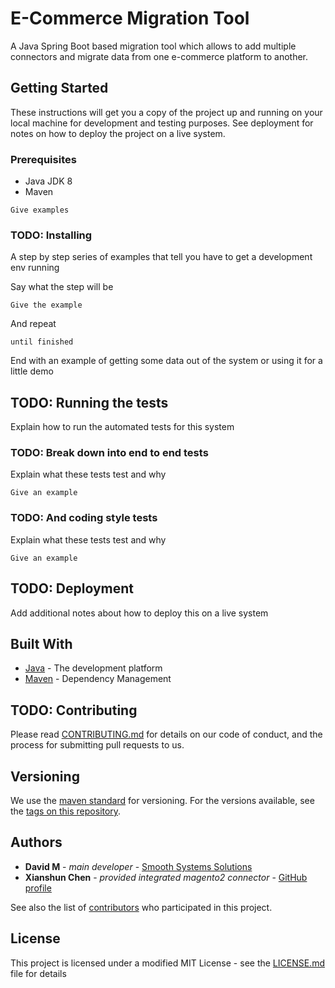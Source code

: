 # E-Commerce Migration Tool

A Java Spring Boot based migration tool which allows to add multiple connectors and migrate data from one e-commerce platform to another.

## Getting Started

These instructions will get you a copy of the project up and running on your local machine for development and testing purposes. See deployment for notes on how to deploy the project on a live system.

### Prerequisites

* Java JDK 8
* Maven

```
Give examples
```

### TODO: Installing

A step by step series of examples that tell you have to get a development env running

Say what the step will be

```
Give the example
```

And repeat

```
until finished
```

End with an example of getting some data out of the system or using it for a little demo

## TODO: Running the tests

Explain how to run the automated tests for this system

### TODO: Break down into end to end tests

Explain what these tests test and why

```
Give an example
```

### TODO: And coding style tests

Explain what these tests test and why

```
Give an example
```

## TODO: Deployment

Add additional notes about how to deploy this on a live system

## Built With

* [Java](http://www.oracle.com/technetwork/java/javase/overview/index.html) - The development platform
* [Maven](https://maven.apache.org/) - Dependency Management

## TODO: Contributing

Please read [CONTRIBUTING.md](https://gist.github.com/PurpleBooth/b24679402957c63ec426) for details on our code of conduct, and the process for submitting pull requests to us.

## Versioning

We use the [maven standard](https://cwiki.apache.org/confluence/display/MAVENOLD/Versioning) for versioning. For the versions available, see the [tags on this repository](https://github.com/Smooth-Systems/ecommerce-migration-tool/tags). 

## Authors

* **David M** - *main developer* - [Smooth Systems Solutions](http://www.smooth-systems.solutions)
* **Xianshun Chen** - *provided integrated magento2 connector* - [GitHub profile](https://github.com/chen0040)


See also the list of [contributors](https://github.com/Smooth-Systems/ecommerce-migration-tool/contributors) who participated in this project.

## License

This project is licensed under a modified MIT License - see the [LICENSE.md](LICENSE.md) file for details
